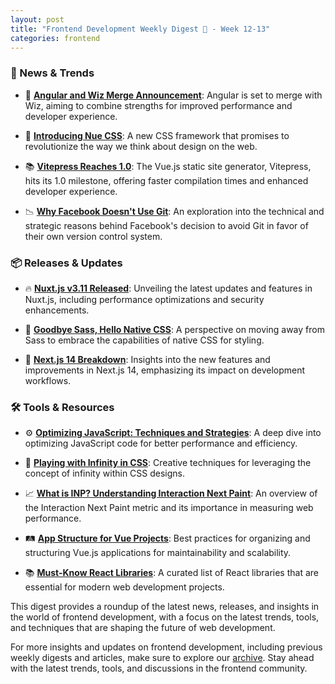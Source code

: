 ```yaml
---
layout: post
title: "Frontend Development Weekly Digest 🌸 - Week 12-13"
categories: frontend
---
```


### 🌟 News & Trends

- 🔄 **[Angular and Wiz Merge Announcement](https://rubenperegrina.com/angular-will-be-merged-with-wiz)**: Angular is set to merge with Wiz, aiming to combine strengths for improved performance and developer experience.

- 🌱 **[Introducing Nue CSS](https://nuejs.org/blog/introducing-nue-css/)**: A new CSS framework that promises to revolutionize the way we think about design on the web.

- 📚 **[Vitepress Reaches 1.0](https://blog.vuejs.org/posts/vitepress-1.0)**: The Vue.js static site generator, Vitepress, hits its 1.0 milestone, offering faster compilation times and enhanced developer experience.

- 📉 **[Why Facebook Doesn't Use Git](https://graphite.dev/blog/why-facebook-doesnt-use-git)**: An exploration into the technical and strategic reasons behind Facebook's decision to avoid Git in favor of their own version control system.

### 📦 Releases & Updates

- 🔥 **[Nuxt.js v3.11 Released](https://nuxt.com/blog/v3-11)**: Unveiling the latest updates and features in Nuxt.js, including performance optimizations and security enhancements.

- 🎨 **[Goodbye Sass, Hello Native CSS](https://dev.to/karsten_biedermann/goodbye-sass-welcome-back-native-css-cf)**: A perspective on moving away from Sass to embrace the capabilities of native CSS for styling.

- 🚀 **[Next.js 14 Breakdown](https://focusreactive.com/breaking-down-next-js-14)**: Insights into the new features and improvements in Next.js 14, emphasizing its impact on development workflows.

### 🛠 Tools & Resources

- ⚙️ **[Optimizing JavaScript: Techniques and Strategies](https://romgrk.com/posts/optimizing-javascript)**: A deep dive into optimizing JavaScript code for better performance and efficiency.

- 🎢 **[Playing with Infinity in CSS](https://codersblock.com/blog/playing-with-infinity-in-css/)**: Creative techniques for leveraging the concept of infinity within CSS designs.

- 📈 **[What is INP? Understanding Interaction Next Paint](https://blog.sentry.io/what-is-inp/)**: An overview of the Interaction Next Paint metric and its importance in measuring web performance.

- 🛤 **[App Structure for Vue Projects](https://dev.to/jesusantguerrero/app-structure-for-vue-projects-2pbf)**: Best practices for organizing and structuring Vue.js applications for maintainability and scalability.

- 📚 **[Must-Know React Libraries](https://dev.to/copilotkit/libraries-you-should-know-if-you-build-with-react-1807)**: A curated list of React libraries that are essential for modern web development projects.

This digest provides a roundup of the latest news, releases, and insights in the world of frontend development, with a focus on the latest trends, tools, and techniques that are shaping the future of web development.

For more insights and updates on frontend development, including previous weekly digests and articles, make sure to explore our [archive](../blog.md). Stay ahead with the latest trends, tools, and discussions in the frontend community.
